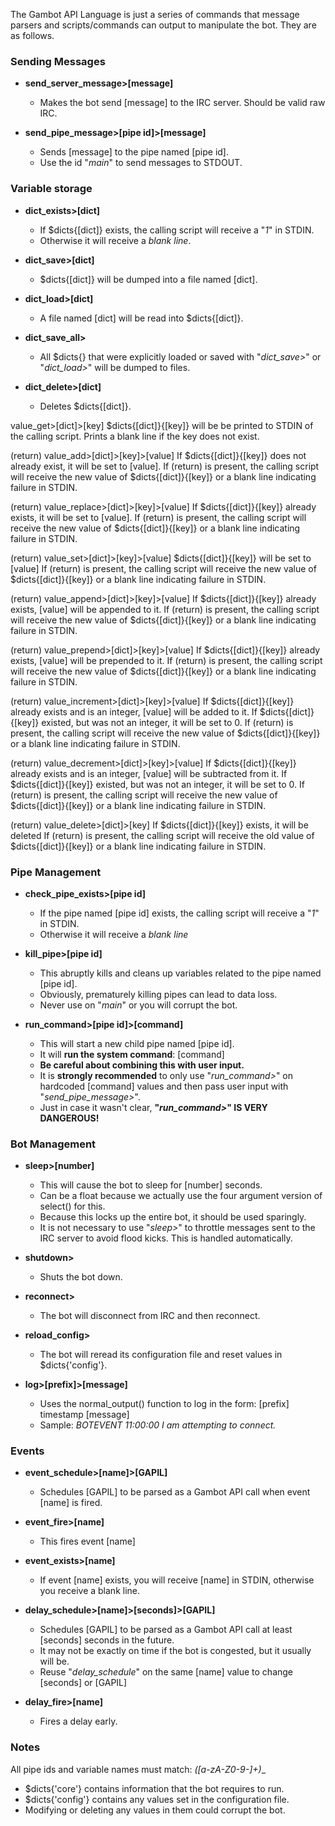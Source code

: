 The Gambot API Language is just a series of commands that message parsers and scripts/commands can output to manipulate the bot.
They are as follows.

### Sending Messages ###
  * __send_server_message>[message]__
    * Makes the bot send [message] to the IRC server. Should be valid raw IRC.

  * __send_pipe_message>[pipe id]>[message]__
    * Sends [message] to the pipe named [pipe id].
    * Use the id "*main*" to send messages to STDOUT.


### Variable storage ###
  * __dict_exists>[dict]__
    * If $dicts{[dict]} exists, the calling script will receive a "*1*" in STDIN.
    * Otherwise it will receive a *blank line*.

  * __dict_save>[dict]__
    * $dicts{[dict]} will be dumped into a file named [dict].

  * __dict_load>[dict]__
    * A file named [dict] will be read into $dicts{[dict]}.

  * __dict_save_all>__
    * All $dicts{} that were explicitly loaded or saved with "*dict_save>*" or "*dict_load>*" will be dumped to files.

  * __dict_delete>[dict]__
    * Deletes $dicts{[dict]}.

  value_get>[dict]>[key]
    $dicts{[dict]}{[key]} will be be printed to STDIN of the calling script.
    Prints a blank line if the key does not exist.

  (return) value_add>[dict]>[key]>[value]
    If $dicts{[dict]}{[key]} does not already exist, it will be set to [value].
    If (return) is present, the calling script will receive the new value of $dicts{[dict]}{[key]} or a blank line indicating failure in STDIN.

  (return) value_replace>[dict]>[key]>[value]
    If $dicts{[dict]}{[key]} already exists, it will be set to [value].
    If (return) is present, the calling script will receive the new value of $dicts{[dict]}{[key]} or a blank line indicating failure in STDIN.

  (return) value_set>[dict]>[key]>[value]
    $dicts{[dict]}{[key]} will be set to [value]
    If (return) is present, the calling script will receive the new value of $dicts{[dict]}{[key]} or a blank line indicating failure in STDIN.

 (return) value_append>[dict]>[key]>[value]
    If $dicts{[dict]}{[key]} already exists, [value] will be appended to it.
    If (return) is present, the calling script will receive the new value of $dicts{[dict]}{[key]} or a blank line indicating failure in STDIN.

 (return) value_prepend>[dict]>[key]>[value]
    If $dicts{[dict]}{[key]} already exists, [value] will be prepended to it.
    If (return) is present, the calling script will receive the new value of $dicts{[dict]}{[key]} or a blank line indicating failure in STDIN.

 (return) value_increment>[dict]>[key]>[value]
    If $dicts{[dict]}{[key]} already exists and is an integer, [value] will be added to it.
    If $dicts{[dict]}{[key]} existed, but was not an integer, it will be set to 0.
    If (return) is present, the calling script will receive the new value of $dicts{[dict]}{[key]} or a blank line indicating failure in STDIN.

 (return) value_decrement>[dict]>[key]>[value]
    If $dicts{[dict]}{[key]} already exists and is an integer, [value] will be subtracted from it.
    If $dicts{[dict]}{[key]} existed, but was not an integer, it will be set to 0.
    If (return) is present, the calling script will receive the new value of $dicts{[dict]}{[key]} or a blank line indicating failure in STDIN.

 (return) value_delete>[dict]>[key]
    If $dicts{[dict]}{[key]} exists, it will be deleted
    If (return) is present, the calling script will receive the old value of $dicts{[dict]}{[key]} or a blank line indicating failure in STDIN.


### Pipe Management ###
  * __check_pipe_exists>[pipe id]__
    * If the pipe named [pipe id] exists, the calling script will receive a "*1*" in STDIN.
    * Otherwise it will receive a *blank line*

  * __kill_pipe>[pipe id]__
    * This abruptly kills and cleans up variables related to the pipe named [pipe id].
    * Obviously, prematurely killing pipes can lead to data loss.
    * Never use on "*main*" or you will corrupt the bot.

  * __run_command>[pipe id]>[command]__
    * This will start a new child pipe named [pipe id].
    * It will __run the system command__: [command]
    * __Be careful about combining this with user input.__
    * It is __strongly recommended__ to only use "*run_command>*" on hardcoded [command] values and then pass user input with "*send_pipe_message>*".
    * Just in case it wasn't clear, __"*run_command>*" IS VERY DANGEROUS!__


### Bot Management ###
  * __sleep>[number]__
    * This will cause the bot to sleep for [number] seconds.
    * Can be a float because we actually use the four argument version of select() for this.
    * Because this locks up the entire bot, it should be used sparingly.
    * It is not necessary to use "*sleep>*" to throttle messages sent to the IRC server to avoid flood kicks. This is handled automatically.

  * __shutdown>__
    * Shuts the bot down.

  * __reconnect>__
    * The bot will disconnect from IRC and then reconnect.

  * __reload_config>__
    * The bot will reread its configuration file and reset values in $dicts{'config'}.

  * __log>[prefix]>[message]__
    * Uses the normal_output() function to log in the form: [prefix] timestamp [message]
    * Sample: *BOTEVENT 11:00:00 I am attempting to connect.*

### Events ###
  * __event_schedule>[name]>[GAPIL]__
    * Schedules [GAPIL] to be parsed as a Gambot API call when event [name] is fired.

  * __event_fire>[name]__
    * This fires event [name]

  * __event_exists>[name]__
    * If event [name] exists, you will receive [name] in STDIN, otherwise you receive a blank line.

  * __delay_schedule>[name]>[seconds]>[GAPIL]__
    * Schedules [GAPIL] to be parsed as a Gambot API call at least [seconds] seconds in the future.
    * It may not be exactly on time if the bot is congested, but it usually will be.
    * Reuse "*delay_schedule*" on the same [name] value to change [seconds] or [GAPIL]

  * __delay_fire>[name]__
    * Fires a delay early.


### Notes ###
  All pipe ids and variable names must match: __([a-zA-Z0-9_-]+)__

  * $dicts{'core'} contains information that the bot requires to run.
  * $dicts{'config'} contains any values set in the configuration file.
  * Modifying or deleting any values in them could corrupt the bot.
